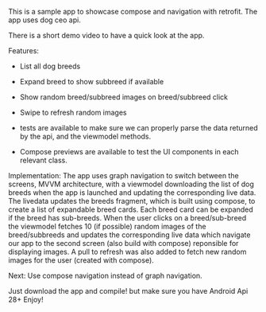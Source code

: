 This is a sample app to showcase compose and navigation with retrofit. The app uses dog ceo api.

There is a short demo video to have a quick look at the app.

Features: 
- List all dog breeds
- Expand breed to show subbreed if available
- Show random breed/subbreed images on breed/subbreed click
- Swipe to refresh random images

- tests are available to make sure we can properly parse the data returned by the api, and the viewmodel methods.
- Compose previews are available to test the UI components in each relevant class.

Implementation:
The app uses graph navigation to switch between the screens, MVVM architecture, with a viewmodel downloading
the list of dog breeds when the app is launched and updating the corresponding live data. 
The livedata updates the breeds fragment, which is built using compose, to create a list of expandable breed cards.
Each breed card can be expanded if the breed has sub-breeds.
When the user clicks on a breed/sub-breed the viewmodel fetches 10 (if possible) random images of the breed/subbreeds
and updates the corresponding live data which navigate our app to the second screen (also build with compose) reponsible for displaying images.
A pull to refresh was also added to  fetch new random images for the user (created with compose).

Next: 
Use compose navigation instead of graph navigation.

Just download the app and compile! but make sure you have Android Api 28+
Enjoy! 
